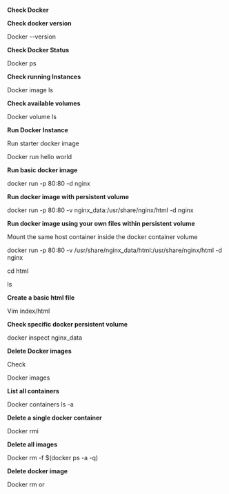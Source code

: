 **Check Docker**

**Check docker version**

Docker --version





**Check Docker Status**

Docker ps





**Check running Instances**

Docker image ls





**Check available volumes**

Docker volume ls





**Run Docker Instance**

Run starter docker image

Docker run hello world





**Run basic docker image**

docker run -p 80:80 -d nginx





**Run docker image with persistent volume**

docker run -p 80:80 -v nginx_data:/usr/share/nginx/html -d nginx







**Run docker image using your own files within persistent volume**

Mount the same host container inside the docker container volume

docker run -p 80:80 -v /usr/share/nginx_data/html:/usr/share/nginx/html -d nginx

cd html

ls



**Create a basic html file**

Vim index/html



**Check specific docker persistent volume**

docker inspect nginx_data





**Delete Docker images**

Check

Docker images



**List all containers**

Docker containers ls -a





**Delete a single docker container**

Docker rmi <image>





**Delete all images**

Docker rm -f $(docker ps -a -q)





**Delete docker image**

Docker rm <name of image> or <container id>